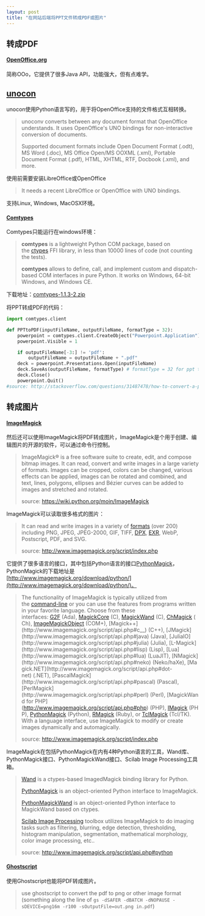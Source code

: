 ```yaml
---
layout: post
title: "在网站后端将PPT文件转成PDF或图片"
---
```


## 转成PDF

#### [OpenOffice.org](https://www.openoffice.org/)

简称OOo，它提供了很多Java API，功能强大，但有点难学。

## [unocon](http://dag.wiee.rs/home-made/unoconv/)

unocon使用Python语言写的，用于将OpenOffice支持的文件格式互相转换。

> unoconv converts between any document format that OpenOffice understands. It uses OpenOffice's UNO bindings for non-interactive conversion of documents.
>
> Supported document formats include Open Document Format (.odt), MS Word (.doc), MS Office Open/MS OOXML (.xml), Portable Document Format (.pdf), HTML, XHTML, RTF, Docbook (.xml), and more.

使用前需要安装LibreOffice或OpenOffice

> It needs a recent LibreOffice or OpenOffice with UNO bindings.

支持Linux, Windows, MacOSX环境。

#### [Comtypes](https://pypi.python.org/pypi/comtypes)

Comtypes只能运行在windows环境：

> **comtypes** is a lightweight Python COM package, based on the [ctypes](http://docs.python.org/lib/module-ctypes.html) FFI library, in less than 10000 lines of code (not counting the tests).
>
> **comtypes** allows to define, call, and implement custom and dispatch-based COM interfaces in pure Python. It works on Windows, 64-bit Windows, and Windows CE.

下载地址：[comtypes-1.1.3-2.zip](https://pypi.python.org/packages/85/11/722b9ce6725bf8160bd8aca68b1e61bd9db422ab12dae28daa7defab2cdc/comtypes-1.1.3-2.zip#md5=4161cb8bc283a75af85e220ad662d5af)

将PPT转成PDF的代码：

```python
import comtypes.client

def PPTtoPDF(inputFileName, outputFileName, formatType = 32):
    powerpoint = comtypes.client.CreateObject("Powerpoint.Application")
    powerpoint.Visible = 1

    if outputFileName[-3:] != 'pdf':
        outputFileName = outputFileName + ".pdf"
    deck = powerpoint.Presentations.Open(inputFileName)
    deck.SaveAs(outputFileName, formatType) # formatType = 32 for ppt to pdf
    deck.Close()
    powerpoint.Quit()
#source: http://stackoverflow.com/questions/31487478/how-to-convert-a-pptx-to-pdf-using-python
```

## 转成图片

#### [ImageMagick](http://www.imagemagick.org/script/index.php)

然后还可以使用ImageMagick将PDF转成图片，ImageMagick是个用于创建、编辑图片的开源的软件，可以通过命令行控制。

> ImageMagick® is a free software suite to create, edit, and compose bitmap images. It can read, convert and write images in a large variety of formats. Images can be cropped, colors can be changed, various effects can be applied, images can be rotated and combined, and text, lines, polygons, ellipses and Bézier curves can be added to images and stretched and rotated.
>
> source: https://wiki.python.org/moin/ImageMagick

ImageMagick可以读取很多格式的图片：

> It can read and write images in a variety of [formats](http://www.imagemagick.org/script/formats.php) (over 200) including PNG, JPEG, JPEG-2000, GIF, TIFF, [DPX](http://www.imagemagick.org/script/motion-picture.php), [EXR](http://www.imagemagick.org/script/high-dynamic-range.php), WebP, Postscript, PDF, and SVG.
>
> source: http://www.imagemagick.org/script/index.php

它提供了很多语言的接口，其中包括Python语言的接口[PythonMagick](https://wiki.python.org/moin/PythonMagick)，PythonMagick的下载地址是[http://www.imagemagick.org/download/python/](http://www.imagemagick.org/download/python/)。

> The functionality of ImageMagick is typically utilized from the [command-line](http://www.imagemagick.org/script/command-line-processing.php) or you can use the features from programs written in your favorite language. Choose from these interfaces: [G2F](http://www.imagemagick.org/script/api.php#ada) (Ada), [MagickCore](http://www.imagemagick.org/script/api.php#c) (C), [MagickWand](http://www.imagemagick.org/script/api.php#c) (C), [ChMagick](http://www.imagemagick.org/script/api.php#ch) (Ch), [ImageMagickObject](http://www.imagemagick.org/script/api.php#com_) (COM+), [Magick++](http://www.imagemagick.org/script/api.php#c__) (C++), [JMagick](http://www.imagemagick.org/script/api.php#java) (Java), [JuliaIO](http://www.imagemagick.org/script/api.php#julia) (Julia), [L-Magick](http://www.imagemagick.org/script/api.php#lisp) (Lisp), [Lua](http://www.imagemagick.org/script/api.php#lua) (LuaJIT), [NMagick](http://www.imagemagick.org/script/api.php#neko) (Neko/haXe), [Magick.NET](http://www.imagemagick.org/script/api.php#dot-net) (.NET), [PascalMagick](http://www.imagemagick.org/script/api.php#pascal) (Pascal),[PerlMagick](http://www.imagemagick.org/script/api.php#perl) (Perl), [MagickWand for PHP](http://www.imagemagick.org/script/api.php#php) (PHP), [IMagick](http://www.imagemagick.org/script/api.php#php) (PHP), [PythonMagick](http://www.imagemagick.org/script/api.php#python) (Python), [RMagick](http://www.imagemagick.org/script/api.php#ruby) (Ruby), or [TclMagick](http://www.imagemagick.org/script/api.php#tcl) (Tcl/TK). With a language interface, use ImageMagick to modify or create images dynamically and automagically.
>
> source: http://www.imagemagick.org/script/index.php

ImageMagick在包括PythonMagick在内有4种Python语言的工具，Wand库、PythonMagick接口、PythonMagickWand接口、Scilab Image Processing工具箱。

> [Wand](http://wand-py.org/) is a ctypes-based ImagedMagick binding library for Python.
>
> [PythonMagick](https://www.imagemagick.org/download/python/) is an object-oriented Python interface to ImageMagick.
>
> [PythonMagickWand](http://www.assembla.com/wiki/show/pythonmagickwand) is an object-oriented Python interface to MagickWand based on ctypes.
>
> [Scilab Image Processing](http://siptoolbox.sourceforge.net/) toolbox utilizes ImageMagick to do imaging tasks such as filtering, blurring, edge detection, thresholding, histogram manipulation, segmentation, mathematical morphology, color image processing, etc..
>
> source: http://www.imagemagick.org/script/api.php#python

#### [Ghostscript](https://www.ghostscript.com/)

使用Ghostscript也能将PDF转成图片。

> use ghostscript to convert the pdf to png or other image format (something along the line of `gs -dSAFER -dBATCH -dNOPAUSE -sDEVICE=png16m -r100 -sOutputFile=out.png in.pdf`)